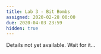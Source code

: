 ```yaml
---
title: Lab 3 - Bit Bombs
assigned: 2020-02-28 00:00
due: 2020-04-03 23:59
hidden: true
---
```

Details not yet available. Wait for it...

<!--more-->

